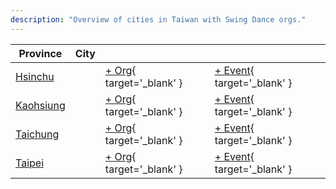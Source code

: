 ```yaml
---
description: "Overview of cities in Taiwan with Swing Dance orgs."
---
```


| Province | City | | |
| --- | --- | --- | --- |
| [Hsinchu](index.md#hsinchu) | | [+ Org](https://github.com/swingdance/orgs/issues/new?assignees=&labels=add+org&projects=&template=02-add_entity.yml&title=%5Btw%5D%20%3CName%3E&region=tw&province=Hsinchu&city=Hsinchu){ target='_blank' } | [+ Event](https://github.com/swingdance/events/issues/new?assignees=&labels=add+event&projects=&template=02-add_entity.yml&title=%5Btw%5D%20%3CName%3E&region=tw&province=Hsinchu&city=Hsinchu&org_id=){ target='_blank' } |
| [Kaohsiung](index.md#kaohsiung) | | [+ Org](https://github.com/swingdance/orgs/issues/new?assignees=&labels=add+org&projects=&template=02-add_entity.yml&title=%5Btw%5D%20%3CName%3E&region=tw&province=Kaohsiung&city=Kaohsiung){ target='_blank' } | [+ Event](https://github.com/swingdance/events/issues/new?assignees=&labels=add+event&projects=&template=02-add_entity.yml&title=%5Btw%5D%20%3CName%3E&region=tw&province=Kaohsiung&city=Kaohsiung&org_id=){ target='_blank' } |
| [Taichung](index.md#taichung) | | [+ Org](https://github.com/swingdance/orgs/issues/new?assignees=&labels=add+org&projects=&template=02-add_entity.yml&title=%5Btw%5D%20%3CName%3E&region=tw&province=Taichung&city=Taichung){ target='_blank' } | [+ Event](https://github.com/swingdance/events/issues/new?assignees=&labels=add+event&projects=&template=02-add_entity.yml&title=%5Btw%5D%20%3CName%3E&region=tw&province=Taichung&city=Taichung&org_id=){ target='_blank' } |
| [Taipei](index.md#taipei) | | [+ Org](https://github.com/swingdance/orgs/issues/new?assignees=&labels=add+org&projects=&template=02-add_entity.yml&title=%5Btw%5D%20%3CName%3E&region=tw&province=Taipei&city=Taipei){ target='_blank' } | [+ Event](https://github.com/swingdance/events/issues/new?assignees=&labels=add+event&projects=&template=02-add_entity.yml&title=%5Btw%5D%20%3CName%3E&region=tw&province=Taipei&city=Taipei&org_id=){ target='_blank' } |
